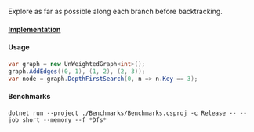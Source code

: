 Explore as far as possible along each branch before backtracking.

#### [Implementation](https://github.com/Timmoth/DsaDotnet/blob/main/DsaDotnet/Search/Dfs.cs)

#### Usage
```cs
var graph = new UnWeightedGraph<int>();
graph.AddEdges((0, 1), (1, 2), (2, 3));
var node = graph.DepthFirstSearch(0, n => n.Key == 3);
```

#### Benchmarks
```
dotnet run --project ./Benchmarks/Benchmarks.csproj -c Release -- --job short --memory --f *Dfs*
```
